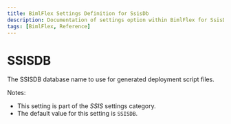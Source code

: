 ```yaml
---
title: BimlFlex Settings Definition for SsisDb
description: Documentation of settings option within BimlFlex for SsisDb
tags: [BimlFlex, Reference]
---
```


# SSISDB

The SSISDB database name to use for generated deployment script files.

Notes:

* This setting is part of the *SSIS* settings category.
* The default value for this setting is `SSISDB`.
